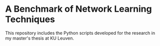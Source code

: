 # A Benchmark of Network Learning Techniques
This repository includes the Python scripts developed for the research in my master's thesis at KU Leuven.
